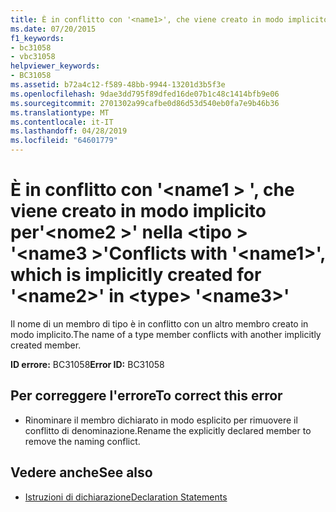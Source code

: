 ```yaml
---
title: È in conflitto con '<name1>', che viene creato in modo implicito per'<name2>' nella <type> '<name3>'
ms.date: 07/20/2015
f1_keywords:
- bc31058
- vbc31058
helpviewer_keywords:
- BC31058
ms.assetid: b72a4c12-f589-48bb-9944-13201d3b5f3e
ms.openlocfilehash: 9dae3dd795f89dfed16de07b1c48c1414bfb9e06
ms.sourcegitcommit: 2701302a99cafbe0d86d53d540eb0fa7e9b46b36
ms.translationtype: MT
ms.contentlocale: it-IT
ms.lasthandoff: 04/28/2019
ms.locfileid: "64601779"
---
```

# <a name="conflicts-with-name1-which-is-implicitly-created-for-name2-in-type-name3"></a><span data-ttu-id="e0bff-102">È in conflitto con '\<name1 > ', che viene creato in modo implicito per'\<nome2 >' nella \<tipo > '\<name3 >'</span><span class="sxs-lookup"><span data-stu-id="e0bff-102">Conflicts with '\<name1>', which is implicitly created for '\<name2>' in \<type> '\<name3>'</span></span>
<span data-ttu-id="e0bff-103">Il nome di un membro di tipo è in conflitto con un altro membro creato in modo implicito.</span><span class="sxs-lookup"><span data-stu-id="e0bff-103">The name of a type member conflicts with another implicitly created member.</span></span>  
  
 <span data-ttu-id="e0bff-104">**ID errore:** BC31058</span><span class="sxs-lookup"><span data-stu-id="e0bff-104">**Error ID:** BC31058</span></span>  
  
## <a name="to-correct-this-error"></a><span data-ttu-id="e0bff-105">Per correggere l'errore</span><span class="sxs-lookup"><span data-stu-id="e0bff-105">To correct this error</span></span>  
  
- <span data-ttu-id="e0bff-106">Rinominare il membro dichiarato in modo esplicito per rimuovere il conflitto di denominazione.</span><span class="sxs-lookup"><span data-stu-id="e0bff-106">Rename the explicitly declared member to remove the naming conflict.</span></span>  
  
## <a name="see-also"></a><span data-ttu-id="e0bff-107">Vedere anche</span><span class="sxs-lookup"><span data-stu-id="e0bff-107">See also</span></span>

- [<span data-ttu-id="e0bff-108">Istruzioni di dichiarazione</span><span class="sxs-lookup"><span data-stu-id="e0bff-108">Declaration Statements</span></span>](~/docs/visual-basic/programming-guide/language-features/statements.md#declaration-statements)

